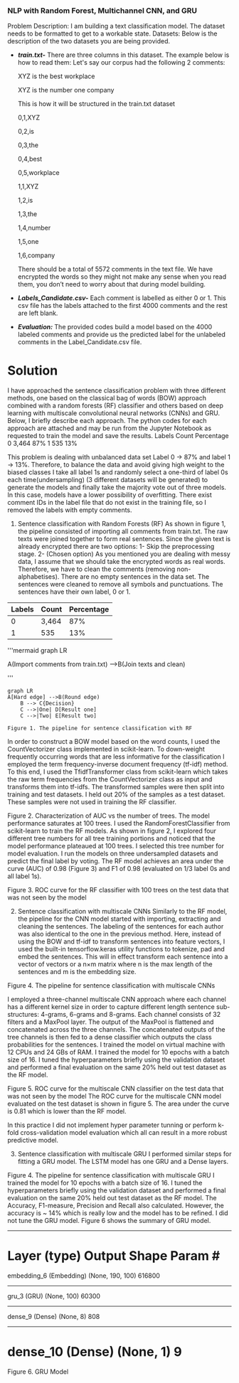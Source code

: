 ### NLP with Random Forest, Multichannel CNN, and GRU
Problem Description: I am building a text classification model. The dataset needs to be formatted to get to a workable state. 
Datasets: Below is the description of the two datasets you are being provided.

* _**train.txt-**_ There are three columns in this dataset. The example below is how to read them:
Let's say our corpus had the following 2 comments:

  XYZ is the best workplace
  
  XYZ is the number one company
  
  This is how it will be structured in the train.txt dataset


  0,1,XYZ

  0,2,is

  0,3,the
  
  0,4,best
  
  0,5,workplace
  
  1,1,XYZ
  
  1,2,is
  
  1,3,the
  
  1,4,number
  
  1,5,one
  
  1,6,company
  
  There should be a total of 5572 comments in the text file. We have encrypted the words so they might not make any sense when you read them, you don’t need to worry about that during model building. 

* _**Labels_Candidate.csv-**_ Each comment is labelled as either 0 or 1. This csv file has the labels attached to the first 4000 comments and the rest are left blank. 

* _**Evaluation:**_ The provided codes build a model based on the 4000 labeled comments and provide us the predicted label for the unlabeled comments in the Label_Candidate.csv file.

# Solution

I have approached the sentence classification problem with three different methods, one based on the classical bag of words (BOW) approach combined with a random forests (RF) classifier and others based on deep learning with multiscale convolutional neural networks (CNNs) and GRU. Below, I briefly describe each approach. The python codes for each approach are attached and may be run from the Jupyter Notebook as requested to train the model and save the results.
Labels	Count	Percentage
0	3,464	87%
1	535	13%

This problem is dealing with unbalanced data set Label 0 -> 87% and label 1 -> 13%. Therefore, to balance the data and avoid giving high weight to the biased classes I take all label 1s and randomly select a one-third of label 0s each time(undersampling) (3 different datasets will be generated) to generate the models and finally take the majority vote out of three models. In this case, models have a lower possibility of overfitting. There exist comment IDs in the label file that do not exist in the training file, so I removed the labels with empty comments.  
1.  Sentence classification with Random Forests (RF)
As shown in figure 1, the pipeline consisted of importing all comments from train.txt. The raw texts were joined together to form real sentences. Since the given text is already encrypted there are two options: 
1-	Skip the preprocessing stage.
2-	(Chosen option) As you mentioned you are dealing with messy data, I assume that we should take the encrypted words as real words. Therefore, we have to clean the comments (removing non-alphabetises). There are no empty sentences in the data set.
The sentences were cleaned to remove all symbols and punctuations. The sentences have their own label, 0 or 1.

Labels | Count | Percentage
-------|-------|------------
   0   | 3,464 |    87%    
   1   | 535   |    13%

'''mermaid
graph LR

A(Import comments from train.txt) -->B(Join texts and clean)

'''

```mermaid
graph LR
A[Hard edge] -->B(Round edge)
    B --> C{Decision}
    C -->|One| D[Result one]
    C -->|Two| E[Result two]
```

    Figure 1. The pipeline for sentence classification with RF
In order to construct a BOW model based on the word counts, I used the CountVectorizer class implemented in scikit-learn. To down-weight frequently occurring words that are less informative for the classification I employed the term frequency-inverse document frequency (tf-idf) method. To this end, I used the TfidfTransformer class from scikit-learn which takes the raw term frequencies from the CountVectorizer class as input and transforms them into tf-idfs. The transformed samples were then split into training and test datasets. I held out 20% of the samples as a test dataset. These samples were not used in training the RF classifier.

 
Figure 2. Characterization of AUC vs the number of trees. The model performance saturates at 100 trees.
I used the RandomForestClassifier from scikit-learn to train the RF models. As shown in figure 2, I explored four different tree numbers for all tree training portions and noticed that the model performance plateaued at 100 trees. I selected this tree number for model evaluation. I run the models on three undersampled datasets and predict the final label by voting. The RF model achieves an area under the curve (AUC) of 0.98 (Figure 3) and F1 of 0.98 (evaluated on 1/3 label 0s and all label 1s).
 
Figure 3. ROC curve for the RF classifier with 100 trees on the test data that was not seen by the model


2.  Sentence classification with multiscale CNNs 
Similarly to the RF model, the pipeline for the CNN model started with importing, extracting and cleaning the sentences. The labeling of the sentences for each author was also identical to the one in the previous method. Here, instead of using the BOW and tf-idf to transform sentences into feature vectors, I used the built-in tensorflow.keras utility functions to tokenize, pad and embed the sentences. This will in effect transform each sentence into a vector of vectors or a n×m matrix where n is the max length of the sentences and m is the embedding size. 


Figure 4. The pipeline for sentence classification with multiscale CNNs

I employed a three-channel multiscale CNN approach where each channel has a different kernel size in order to capture different length sentence sub-structures: 4-grams, 6-grams and 8-grams. Each channel consists of 32 filters and a MaxPool layer. The output of the MaxPool is flattened and concatenated across the three channels. The concatenated outputs of the tree channels is then fed to a dense classifier which outputs the class probabilities for the sentences. 
I trained the model on virtual machine with 12 CPUs and 24 GBs of RAM. I trained the model for 10 epochs with a batch size of 16. I tuned the hyperparameters briefly using the validation dataset and performed a final evaluation on the same 20% held out test dataset as the RF model.


 
Figure 5. ROC curve for the multiscale CNN classifier on the test data that was not seen by the model
The ROC curve for the multiscale CNN model evaluated on the test dataset is shown in figure 5. The area under the curve is 0.81 which is lower than the RF model. 

In this practice I did not implement hyper parameter tunning or perform k-fold cross-validation model evaluation which all can result in a more robust predictive model.




3.  Sentence classification with multiscale GRU
I performed similar steps for fitting a GRU model. The LSTM model has one GRU and a Dense layers.


Figure 4. The pipeline for sentence classification with multiscale GRU
I trained the model for 10 epochs with a batch size of 16. I tuned the hyperparameters briefly using the validation dataset and performed a final evaluation on the same 20% held out test dataset as the RF model. The Accuracy, F1-measure, Precision and Recall also calculated. However, the accuracy is ~ 14% which is really low and the model has to be refined. I did not tune the GRU model. Figure 6 shows the summary of GRU model.
_________________________________________________________________
Layer (type)                 Output Shape              Param #   
=================================================================
embedding_6 (Embedding)      (None, 190, 100)          616800    
_________________________________________________________________
gru_3 (GRU)                  (None, 100)               60300     
_________________________________________________________________
dense_9 (Dense)              (None, 8)                 808       
_________________________________________________________________
dense_10 (Dense)             (None, 1)                 9         
=================================================================

Figure 6. GRU Model
